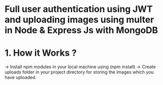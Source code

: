 # Full user authentication using JWT and uploading images using multer in Node & Express Js with MongoDB

# 1. How it Works ?
 -> Install npm modules in your local machine using (npm install) 
 -> Create uploads folder in your project directory for storing the images which you have uploaded.
 
